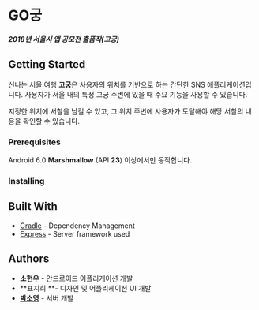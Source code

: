 # GO궁

##### **2018년 서울시 앱 공모전 출품작(고궁)**



## Getting Started

신나는 서울 여행 **고궁**은 사용자의 위치를 기반으로 하는 간단한 SNS 애플리케이션입니다. 사용자가 서울 내의 특정 고궁 주변에 있을 때 주요 기능을 사용할 수 있습니다.

지정한 위치에 서찰을 남길 수 있고, 그 위치 주변에 사용자가 도달해야 해당 서찰의 내용을 확인할 수 있습니다.



### Prerequisites

Android 6.0 **Marshmallow** (API **23**) 이상에서만 동작합니다.



### Installing

 

## Built With

- [Gradle](https://github.com/gradle/gradle) - Dependency Management
- [Express](https://github.com/expressjs/express) - Server framework used



## Authors

- **소현우** - 안드로이드 어플리케이션 개발
- **표지희 **- 디자인 및 어플리케이션 UI 개발
- [**박소영**](https://github.com/3457soso) - 서버 개발